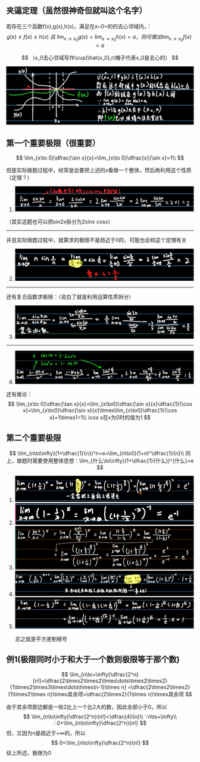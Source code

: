 ## 夹逼定理（虽然很神奇但就叫这个名字）

若存在三个函数f(x),g(x),h(x)，满足在x~0~的的去心邻域内，：
$$
g(x)\le f(x)\le h(x)\ 且\ \lim_{x\to x_0}g(x)=\lim_{x\to x_0}h(x)=a，则可推出\lim_{x\to x_0}f(x)=a
$$

$$
（x_0去心邻域写作\cup(\hat{x_0},r)帽子代表x_0是去心的）
$$

<img src="assets/image-20220515162132614.png" alt="image-20220515162132614" style="zoom: 67%;" />



## 第一个重要极限（很重要）

$$
\lim_{x\to 0}\dfrac{\sin x}{x}=\lim_{x\to 0}\dfrac{x}{\sin x}=1\\
$$

但是实际做题过程中，经常是会要把上述的x看做一个整体，然后再利用这个性质（定理？）

1. <div align=left><img src="assets/image-20220516085604194.png" alt="image-20220516085604194" style="zoom:80%;" /></div>

（其实这题也可以把sin2x拆分为2sinx cosx）

------

并且实际做题过程中，就算求的极限不是趋近于0的，可能也会和这个定理有关

2. <div align=left><img src="assets/image-20220516210027108.png" alt="image-20220516210027108" style="zoom:50%;" /></div>

------

还有复合函数求极限：（说白了就是利用运算性质拆分）

3. <div align=left><img src="assets/image-20220517085845978.png" alt="image-20220517085845978" style="zoom:67%;" /></div>

------

4. <div align=left><img src="assets/image-20220518093739446.png" alt="image-20220518093739446" style="zoom:50%;" /></div>

还有推论：
$$
\lim_{x\to 0}\dfrac{\tan x}{x}=\lim_{x\to0}\dfrac{\sin x}{x}\dfrac{1}{\cos x}=\lim_{x\to0}\dfrac{\sin x}{x}\times\lim_{x\to0}\dfrac{1}{\cos x}=1\times1=1\\
\cos x在x为0时的值为1
$$

## 第二个重要极限

$$
\lim_{n\to\infty}(1+\dfrac{1}{n})^n=e=\lim_{n\to0}(1+n)^\dfrac{1}{n}\\
同上，做题时需要使用整体思想：\lim_{什么\to\infty}(1+\dfrac{1}{什么})^{什么}=e
$$

1. <div align=left><img src="assets/image-20220517091703609.png" alt="image-20220517091703609" style="zoom:50%;" /></div>
2. <div align=left><img src="assets/image-20220517092024290.png" alt="image-20220517092024290" style="zoom:67%;" /></div>
3. <div align=left><img src="assets/image-20220517092829580.png" alt="image-20220517092829580" style="zoom:57%;" /></div>
4. <div align=left><img src="assets/image-20220517095924446.png" alt="image-20220517095924446" style="zoom: 57%;" /></div>
5. <div align=left><img src="assets/image-20220517135155353.png" alt="image-20220517135155353" style="zoom:50%;" /></div>

   总之就是平方差制根号

## 例1(极限同时小于和大于一个数则极限等于那个数)

$$
\lim_{n\to+\infty}\dfrac{2^n}{n!}=\dfrac{2\times2\times2\times\dots\times2\times2}{1\times2\times3\times\dots\times(n-1)\times n}
=\dfrac{2\times2\times2}{1\times2\times n}\times其余项=\dfrac{2\times2}{1\times n}\times其余项
$$

由于其余项那边都是一些2比上一个比2大的数，因此全部小于0，所以
$$
\lim_{n\to\infty}\dfrac{2^n}{n!}<\dfrac{4}{n}\\
∵n\to+\infty\\
∴0>\lim_{n\to\infty}\dfrac{2^n}{n!}
$$
但，又因为n是趋近于+∞的，所以
$$
0<\lim_{n\to\infty}\dfrac{2^n}{n!}
$$
综上所述，极限为0